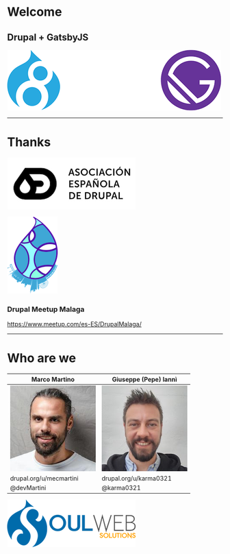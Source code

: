 # Welcome
## Drupal + GatsbyJS
![Drupal + GatsbyJS](./drupal-gatsby-u.png)


---

# Thanks

![AED logo](./aed_logo.jpg)

![Logo Drupal Meetup Malaga](./drupal-meetup-malaga-logo.png)
### Drupal Meetup Malaga  
https://www.meetup.com/es-ES/DrupalMalaga/

---

# Who are we
|  Marco Martino |  Giuseppe (Pepe) Iannì |
| ----- | ----- |
|![Marco Martino](./marco.jpg) | ![Giuseppe Iannì](./pepe.jpeg)|
| drupal.org/u/mecmartini | drupal.org/u/karma0321 |
| @devMartini | @karma0321 |
![Soulweb Solutions Logo](./soulweb-logo-horiz.png)
